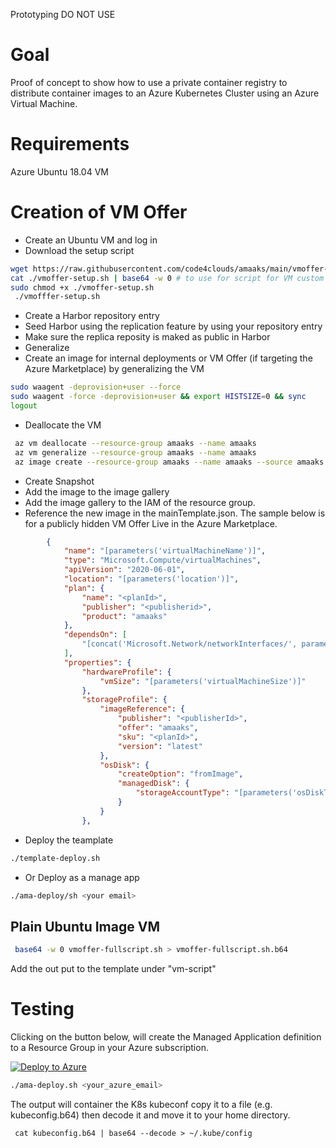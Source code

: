 Prototyping DO NOT USE

# Goal
Proof of concept to show how to use a private container registry to distribute container images to an Azure Kubernetes Cluster using an Azure Virtual Machine.

# Requirements
Azure Ubuntu 18.04 VM

# Creation of VM Offer
- Create an Ubuntu VM and log in
- Download the setup script
``` bash
wget https://raw.githubusercontent.com/code4clouds/amaaks/main/vmoffer-setup.sh
cat ./vmoffer-setup.sh | base64 -w 0 # to use for script for VM custom extension script (optional)
sudo chmod +x ./vmoffer-setup.sh
 ./vmofffer-setup.sh
```

- Create a Harbor repository entry
- Seed Harbor using the replication feature by using your repository entry
- Make sure the replica reposity is maked as public in Harbor
- Generalize
- Create an image for internal deployments or VM Offer (if targeting the Azure Marketplace) by generalizing the VM
``` bash
sudo waagent -deprovision+user --force
sudo waagent -force -deprovision+user && export HISTSIZE=0 && sync
logout
```
- Deallocate the VM
``` bash
 az vm deallocate --resource-group amaaks --name amaaks
 az vm generalize --resource-group amaaks --name amaaks
 az image create --resource-group amaaks --name amaaks --source amaaks
 ```
- Create Snapshot
- Add the image to the image gallery
- Add the image gallery to the IAM of the resource group.
- Reference the new image in the mainTemplate.json.  The sample below is for a publicly hidden VM Offer Live in the Azure Marketplace.
``` json
        {
            "name": "[parameters('virtualMachineName')]",
            "type": "Microsoft.Compute/virtualMachines",
            "apiVersion": "2020-06-01",
            "location": "[parameters('location')]",
            "plan": {
                "name": "<planId>",
                "publisher": "<publisherid>",
                "product": "amaaks"
            },
            "dependsOn": [
                "[concat('Microsoft.Network/networkInterfaces/', parameters('networkInterfaceName'))]"
            ],
            "properties": {
                "hardwareProfile": {
                    "vmSize": "[parameters('virtualMachineSize')]"
                },
                "storageProfile": {
                    "imageReference": {
                        "publisher": "<publisherId>",
                        "offer": "amaaks",
                        "sku": "<planId>",
                        "version": "latest"
                    },
                    "osDisk": {
                        "createOption": "fromImage",
                        "managedDisk": {
                            "storageAccountType": "[parameters('osDiskType')]"
                        }
                    }
                },

```
- Deploy the teamplate
``` bash
./template-deploy.sh
```
- Or Deploy as a manage app
``` bash
./ama-deploy/sh <your email>
```

## Plain Ubuntu Image VM
``` bash
 base64 -w 0 vmoffer-fullscript.sh > vmoffer-fullscript.sh.b64
```
Add the out put to the template under "vm-script"

# Testing

Clicking on the button below, will create the Managed Application definition to a Resource Group in your Azure subscription.

[![Deploy to Azure](http://azuredeploy.net/deploybutton.png)](https://portal.azure.com/#create/Microsoft.Template/uri/https%3A%2F%2Fraw.githubusercontent.com%2Fcode4clouds%2Famaaks%2Fmain%2Fazuredeploy.json)


``` bash
./ama-deploy.sh <your_azure_email>
```

The output will container the K8s kubeconf copy it to a file (e.g. kubeconfig.b64) then decode it and move it to your home directory.
``` 
 cat kubeconfig.b64 | base64 --decode > ~/.kube/config
 ```
